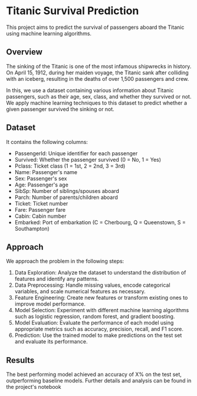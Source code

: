 # Titanic Survival Prediction

This project aims to predict the survival of passengers aboard the Titanic using machine learning algorithms.

## Overview

The sinking of the Titanic is one of the most infamous shipwrecks in history. On April 15, 1912, during her maiden voyage, the Titanic sank after colliding with an iceberg, resulting in the deaths of over 1,500 passengers and crew.

In this, we use a dataset containing various information about Titanic passengers, such as their age, sex, class, and whether they survived or not. We apply machine learning techniques to this dataset to predict whether a given passenger survived the sinking or not.

## Dataset

It contains the following columns:

- PassengerId: Unique identifier for each passenger
- Survived: Whether the passenger survived (0 = No, 1 = Yes)
- Pclass: Ticket class (1 = 1st, 2 = 2nd, 3 = 3rd)
- Name: Passenger's name
- Sex: Passenger's sex
- Age: Passenger's age
- SibSp: Number of siblings/spouses aboard
- Parch: Number of parents/children aboard
- Ticket: Ticket number
- Fare: Passenger fare
- Cabin: Cabin number
- Embarked: Port of embarkation (C = Cherbourg, Q = Queenstown, S = Southampton)

## Approach

We approach the problem in the following steps:

1. Data Exploration: Analyze the dataset to understand the distribution of features and identify any patterns.
2. Data Preprocessing: Handle missing values, encode categorical variables, and scale numerical features as necessary.
3. Feature Engineering: Create new features or transform existing ones to improve model performance.
4. Model Selection: Experiment with different machine learning algorithms such as logistic regression, random forest, and gradient boosting.
5. Model Evaluation: Evaluate the performance of each model using appropriate metrics such as accuracy, precision, recall, and F1 score.
6. Prediction: Use the trained model to make predictions on the test set and evaluate its performance.

## Results

The best performing model achieved an accuracy of X% on the test set, outperforming baseline models. Further details and analysis can be found in the project's notebook
